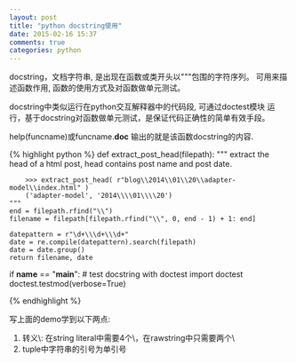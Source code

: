 ```yaml
---
layout: post
title: "python docstring使用"
date: 2015-02-16 15:37
comments: true
categories: python
---
```


docstring，文档字符串, 是出现在函数或类开头以"""包围的字符序列。
可用来描述函数作用, 函数的使用方式及对函数做单元测试。

docstring中类似运行在python交互解释器中的代码段, 可通过doctest模块
运行，基于docstring对函数做单元测试，是保证代码正确性的简单有效手段。

help(funcname)或funcname.__doc__  输出的就是该函数docstring的内容.

{% highlight python %}
def extract_post_head(filepath):
    """
        extract the head of a html post, head contains
        post name and post date.

        >>> extract_post_head( r"blog\\2014\\01\\20\\adapter-model\\index.html" )
        ('adapter-model', '2014\\\\01\\\\20')
    """
    end = filepath.rfind("\\")
    filename = filepath[filepath.rfind("\\", 0, end - 1) + 1: end]

    datepattern = r"\d+\\\d+\\\d+"
    date = re.compile(datepattern).search(filepath)
    date = date.group()
    return filename, date
if __name__ == "__main__": # test docstring with doctest
	import doctest
	doctest.testmod(verbose=True)

{% endhighlight %}

写上面的demo学到以下两点:

1. 转义\\:  在string literal中需要4个\\，在rawstring中只需要两个\\
2. tuple中字符串的引号为单引号
